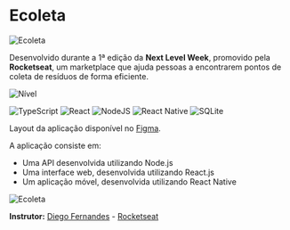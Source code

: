 # Ecoleta

![Ecoleta](https://github.com/lucasaol/ecoleta/assets/39139201/b75464fd-ecd1-42e8-915d-dbee50d402ad)

Desenvolvido durante a 1ª edição da **Next Level Week**, promovido pela **Rocketseat**, um marketplace que ajuda pessoas a encontrarem pontos de coleta de resíduos de forma eficiente.

![Nível](https://img.shields.io/badge/n%C3%ADvel-Intermediário-yellow?style=for-the-badge)

![TypeScript](https://img.shields.io/badge/typescript-%23007ACC.svg?style=for-the-badge&logo=typescript&logoColor=white)
![React](https://img.shields.io/badge/react-%2320232a.svg?style=for-the-badge&logo=react&logoColor=%2361DAFB)
![NodeJS](https://img.shields.io/badge/node.js-6DA55F?style=for-the-badge&logo=node.js&logoColor=white)
![React Native](https://img.shields.io/badge/react_native-%2361DAFB.svg?style=for-the-badge&logo=react&logoColor=white)
![SQLite](https://img.shields.io/badge/sqlite-%2307405e.svg?style=for-the-badge&logo=sqlite&logoColor=white)


Layout da aplicação disponível no [Figma](https://www.figma.com/file/9TlOcj6l7D05fZhU12xWT3/Ecoleta-(Booster)).

A aplicação consiste em:
- Uma API desenvolvida utilizando Node.js
- Uma interface web, desenvolvida utilizando React.js
- Um aplicação móvel, desenvolvida utilizando React Native

![Ecoleta](https://github.com/lucasaol/ecoleta/assets/39139201/4a9980fd-f69f-4ff2-8949-54e981eadf77)



**Instrutor:** [Diego Fernandes](https://github.com/diego3g) - [Rocketseat](https://rocketseat.com.br/)
